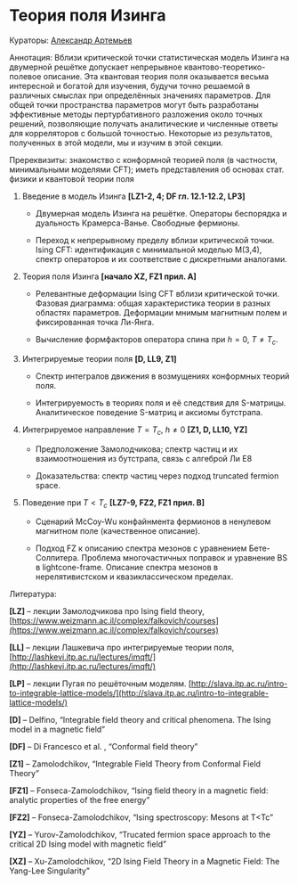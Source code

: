 # Теория поля Изинга

Кураторы: [Александр Артемьев](mailto:alarting@yandex.ru)

Аннотация: Вблизи критической точки статистическая модель Изинга на двумерной решётке допускает непрерывное квантово-теоретико-полевое описание. Эта квантовая теория поля оказывается весьма интересной и богатой для изучения, будучи точно решаемой в различных смыслах при определённых значениях параметров. Для общей точки пространства параметров могут быть разработаны эффективные методы пертурбативного разложения около точных решений, позволяющие получать аналитические и численные ответы для корреляторов с большой точностью. Некоторые из результатов, полученных в этой модели, мы и изучим в этой секции.

Пререквизиты: знакомство с конформной теорией поля (в частности, минимальными моделями CFT); иметь представления об основах стат. физики и квантовой теории поля

1. Введение в модель Изинга **[LZ1-2, 4; DF гл. 12.1-12.2, LP3]**

   - Двумерная модель Изинга на решётке. Операторы беспорядка и дуальность Крамерса-Ванье. Свободные фермионы.


   - Переход к непрерывному пределу вблизи критической точки. Ising CFT: идентификация с минимальной моделью М(3,4), спектр операторов и их соответствие с дискретными аналогами.


2. Теория поля Изинга **[начало XZ, FZ1 прил. А]**

   - Релевантные деформации Ising CFT вблизи критической точки. Фазовая диаграмма: общая характеристика теории в разных областях параметров. Деформации мнимым магнитным полем и фиксированная точка Ли-Янга.


   - Вычисление формфакторов оператора спина при $h=0$, $T \neq T_c$.


3. Интегрируемые теории поля **[D, LL9, Z1]**

   - Спектр интегралов движения в возмущениях конформных теорий поля.


   - Интегрируемость в теориях поля и её следствия для S-матрицы. Аналитическое поведение S-матриц и аксиомы бутстрапа.


4. Интегрируемое направление $T=T_c$, $h\neq 0$  **[Z1, D, LL10, YZ]**

   - Предположение Замолодчикова; спектр частиц и их взаимоотношения из бутстрапа, связь с алгеброй Ли Е8


   - Доказательства: спектр частиц через подход truncated fermion space.  


5. Поведение при $T< T_c$  **[LZ7-9, FZ2, FZ1 прил. B]**

   - Сценарий McCoy-Wu конфайнмента фермионов в ненулевом магнитном поле (качественное описание).


   - Подход FZ к описанию спектра мезонов с уравнением Бете-Солпитера. Проблема многочастичных поправок и уравнение BS в lightcone-frame. Описание спектра мезонов в нерелятивистском и квазиклассическом пределах.


Литература:

**[LZ]** – лекции Замолодчикова про Ising field theory, [https://www.weizmann.ac.il/complex/falkovich/courses](https://www.weizmann.ac.il/complex/falkovich/courses)

**[LL]** – лекции Лашкевича про интегрируемые теории поля, [http://lashkevi.itp.ac.ru/lectures/imqft/](http://lashkevi.itp.ac.ru/lectures/imqft/)

**[LP]** – лекции Пугая по решёточным моделям. [http://slava.itp.ac.ru/intro-to-integrable-lattice-models/](http://slava.itp.ac.ru/intro-to-integrable-lattice-models/)

**[D]** – Delfino, “Integrable field theory and critical phenomena. The Ising model in a magnetic field”

**[DF]** – Di Francesco et al. , “Conformal field theory”

**[Z1]** – Zamolodchikov, “Integrable Field Theory from Conformal Field Theory”

**[FZ1]** – Fonseca-Zamolodchikov, “Ising field theory in a magnetic field: analytic properties of the free energy”

**[FZ2]** – Fonseca-Zamolodchikov, “Ising spectroscopy: Mesons at T<Tc”

**[YZ]** – Yurov-Zamolodchikov, “Trucated fermion space approach to the critical 2D Ising model with magnetic field”

**[XZ]** – Xu-Zamolodchikov, “2D Ising Field Theory in a Magnetic Field: The Yang-Lee Singularity”